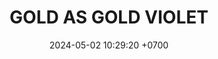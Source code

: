 ---
layout: teamCard
permalink: /team/:title.html
categories: LA2024JN LIN1 LIN2 LIN6 LIN7 LIN8 LIN10 LIN11
maincover: /assets/logos/BDLF.png
puntosLJMAYO24:
date: 2024-05-02 10:29:20 +0700
title: GOLD AS GOLD VIOLET
tag: johto042024
color: black
puntosLJ202404: 12
grupo: sur
background: '#F16C38'
cover: /assets/ver.png
team: GOLD AS GOLD VIOLET
ID: GOLD V
status: <i class="fa-soLINd fa-check"></i>
pj: 
pt1: 
pt2: 
pt3: 
pt4: 
pt5: 
pt6: 
pt7: 
pt8: 
pt9: 
pt10: 
pt11: 
#PARTIDO 1
j1: RONDA 1
p1: GOLD V
pp1: P1
r1: 
bg1: rock
rr1: 
#PARTIDO 2
j2: RONDA 2
p2: GOLD V
pp2: SSI
bg2: rock
r2: 
rr2: 
#PARTIDO 3
j3: RONDA 3
p3: IL
pp3: GOLD V
bg3: rock
r3: 
rr3:
#PARTIDO 4
j4: RONDA 4
p4: GOD G
pp4: GOLD V
bg4: rock
r4: 
rr4:
#PARTIDO 5
j5: RONDA 5
p5: HGHG
pp5: GOLD V
bg5: rock
r5: 
rr5:
#PARTIDO 6
j6: RONDA 6
p6: GOLD V
pp6: HGSS
bg6: rock
r6: 
rr6: 
#PARTIDO 7
j7: RONDA 7
p7:  GOLD V
pp7: RN
bg7: rock
r7: 
rr7: 
#PARTIDO 8
j8: RONDA 8
p8:  GOLD V
pp8: TSF
bg8: rock
rr8: 
r8: 
#PARTIDO 9
j9: RONDA 9
p9: BNT
pp9: GOLD V
bg9: rock
r9: 
rr9: 
#PARTIDO 10
j10: RONDA 10
p10: GOD O
pp10: GOLD V
bg10: rock
r10: 
rr10:
#PARTIDO 11
j11: RONDA 11
p11: GOLD V
pp11: GOLD S
bg11: rock
r11: 
rr11:
stream: <i class="fa-brands fa-twitch text-white"></i>
dia: 20
hora: '22:10'
---